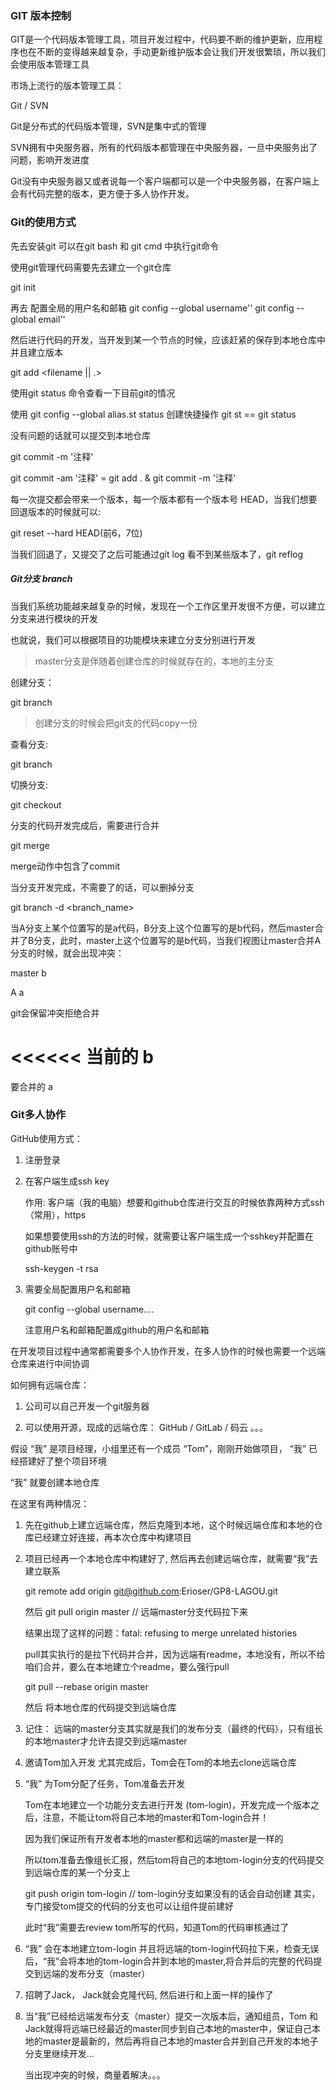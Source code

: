 
###  GIT 版本控制

GIT是一个代码版本管理工具，项目开发过程中，代码要不断的维护更新，应用程序也在不断的变得越来越复杂，手动更新维护版本会让我们开发很繁琐，所以我们会使用版本管理工具

市场上流行的版本管理工具：

Git / SVN

Git是分布式的代码版本管理，SVN是集中式的管理

SVN拥有中央服务器，所有的代码版本都管理在中央服务器，一旦中央服务出了问题，影响开发进度

Git没有中央服务器又或者说每一个客户端都可以是一个中央服务器，在客户端上会有代码完整的版本，更方便于多人协作开发。


### Git的使用方式

先去安装git  可以在git bash 和 git cmd 中执行git命令 

使用git管理代码需要先去建立一个git仓库

git init <dirname> 

再去 配置全局的用户名和邮箱
git config --global username''
git config --global email''


然后进行代码的开发，当开发到某一个节点的时候，应该赶紧的保存到本地仓库中并且建立版本

git add <filename || .>

使用git status 命令查看一下目前git的情况

使用 git config --global alias.st status 创建快捷操作 git st == git status

没有问题的话就可以提交到本地仓库 

git commit -m '注释'

git commit -am '注释' = git add . & git commit -m '注释'


每一次提交都会带来一个版本，每一个版本都有一个版本号 HEAD，当我们想要回退版本的时候就可以:

git reset --hard HEAD(前6，7位)

当我们回退了，又提交了之后可能通过git log 看不到某些版本了，git reflog


##### Git分支 branch

当我们系统功能越来越复杂的时候，发现在一个工作区里开发很不方便，可以建立分支来进行模块的开发

也就说，我们可以根据项目的功能模块来建立分支分别进行开发

> master分支是伴随着创建仓库的时候就存在的，本地的主分支

创建分支：

git branch <branchname>

> 创建分支的时候会把git支的代码copy一份

查看分支: 

git branch

切换分支:

git checkout <branchname>

分支的代码开发完成后，需要进行合并

git merge <branchname>

merge动作中包含了commit

当分支开发完成，不需要了的话，可以删掉分支

git branch -d <branch_name>


当A分支上某个位置写的是a代码，B分支上这个位置写的是b代码，然后master合并了B分支，此时，master上这个位置写的是b代码，当我们视图让master合并A分支的时候，就会出现冲突：

master b 

A      a

git会保留冲突拒绝合并

<<<<<<
当前的 b
======
要合并的 a
>>>>>>



### Git多人协作


GitHub使用方式：

1. 注册登录

2. 在客户端生成ssh key 
    
    作用: 客户端（我的电脑）想要和github仓库进行交互的时候依靠两种方式ssh（常用），https

    如果想要使用ssh的方法的时候，就需要让客户端生成一个sshkey并配置在github账号中

    ssh-keygen -t rsa 

3. 需要全局配置用户名和邮箱

    git config --global username....

    注意用户名和邮箱配置成github的用户名和邮箱





在开发项目过程中通常都需要多个人协作开发，在多人协作的时候也需要一个远端仓库来进行中间协调

如何拥有远端仓库：

1. 公司可以自己开发一个git服务器

2. 可以使用开源，现成的远端仓库： GitHub / GitLab / 码云 。。。

假设 “我” 是项目经理，小组里还有一个成员 “Tom”，刚刚开始做项目， “我” 已经搭建好了整个项目环境

“我” 就要创建本地仓库

在这里有两种情况： 

1. 先在github上建立远端仓库，然后克隆到本地，这个时候远端仓库和本地的仓库已经建立好连接，再本次仓库中构建项目

2. 项目已经再一个本地仓库中构建好了, 然后再去创建远端仓库，就需要“我”去建立联系

    git remote add origin git@github.com:Erioser/GP8-LAGOU.git

    然后 git pull origin master // 远端master分支代码拉下来

    结果出现了这样的问题：fatal: refusing to merge unrelated histories

    pull其实执行的是拉下代码并合并，因为远端有readme，本地没有，所以不给咱们合并，要么在本地建立个readme，要么强行pull

    git pull --rebase origin master

    然后 将本地仓库的代码提交到远端仓库

3. 记住： 远端的master分支其实就是我们的发布分支（最终的代码），只有组长的本地master才允许去提交到远端master

4. 邀请Tom加入开发 尤其完成后，Tom会在Tom的本地去clone远端仓库

5. “我” 为Tom分配了任务，Tom准备去开发

    Tom在本地建立一个功能分支去进行开发 (tom-login)，开发完成一个版本之后，注意，不能让tom将自己本地的master和Tom-login合并！

    因为我们保证所有开发者本地的master都和远端的master是一样的

    所以tom准备去像组长汇报，然后tom将自己的本地tom-login分支的代码提交到远端仓库的某一个分支上

    git push origin tom-login // tom-login分支如果没有的话会自动创建 其实， 专门接受tom提交的代码的分支也可以让组件提前建好

    此时“我”需要去review tom所写的代码，知道Tom的代码审核通过了

6. “我” 会在本地建立tom-login 并且将远端的tom-login代码拉下来，检查无误后，“我”会将本地的tom-login合并到本地的master,将合并后的完整的代码提交到远端的发布分支（master）


8. 招聘了Jack， Jack就会克隆代码, 然后进行和上面一样的操作了

9. 当“我”已经给远端发布分支（master）提交一次版本后，通知组员，Tom 和 Jack就得将远端已经最近的master同步到自己本地的master中，保证自己本地的master是最新的，然后再将自己本地的master合并到自己开发的本地子分支里继续开发...

    当出现冲突的时候，商量着解决。。。